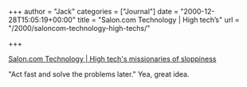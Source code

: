 +++
author = "Jack"
categories = ["Journal"]
date = "2000-12-28T15:05:19+00:00"
title = "Salon.com Technology | High tech’s"
url = "/2000/saloncom-technology-high-techs/"

+++

[Salon.com Technology | High tech's missionaries of sloppiness][1]

"Act fast and solve the problems later." Yea, great idea.

 [1]: http://www.salon.com/tech/feature/2000/12/06/bad_computers/index.html